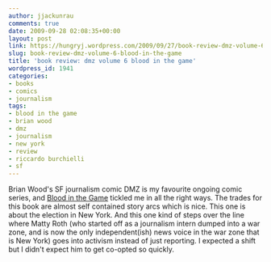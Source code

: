 ```yaml
---
author: jjackunrau
comments: true
date: 2009-09-28 02:08:35+00:00
layout: post
link: https://hungryj.wordpress.com/2009/09/27/book-review-dmz-volume-6-blood-in-the-game/
slug: book-review-dmz-volume-6-blood-in-the-game
title: 'book review: dmz volume 6 blood in the game'
wordpress_id: 1941
categories:
- books
- comics
- journalism
tags:
- blood in the game
- brian wood
- dmz
- journalism
- new york
- review
- riccardo burchielli
- sf
---
```


Brian Wood's SF journalism comic DMZ is my favourite ongoing comic series, and [Blood in the Game](http://www.amazon.ca/DMZ-Vol-6-Blood-Game/dp/1401221300/) tickled me in all the right ways. The trades for this book are almost self contained story arcs which is nice. This one is about the election in New York. And this one kind of steps over the line where Matty Roth (who started off as a journalism intern dumped into a war zone, and is now the only independent(ish) news voice in the war zone that is New York) goes into activism instead of just reporting. I expected a shift but I didn't expect him to get co-opted so quickly.
